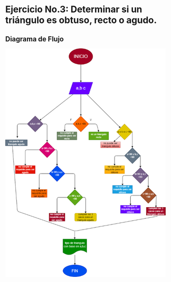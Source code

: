 # Ejercicio No.3: Determinar si un triángulo es obtuso, recto o agudo.

## Diagrama de Flujo

![Diagrama de Flujo](diagrama.png "Diagrama de Flujo")